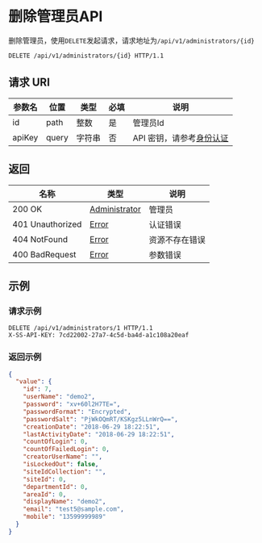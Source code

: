 # 删除管理员API

删除管理员，使用`DELETE`发起请求，请求地址为`/api/v1/administrators/{id}`

```http
DELETE /api/v1/administrators/{id} HTTP/1.1
```

## 请求 URI

参数名 | 位置 | 类型 | 必填 | 说明
------ | ------ | ------ | ------ | ------
id | path | 整数 | 是 | 管理员Id
apiKey | query | 字符串 | 否 | API 密钥，请参考[身份认证](authentication.md)

## 返回

名称 | 类型 | 说明
------ | ------ | ------
200 OK | [Administrator](/administrators/README?id=administrator) | 管理员
401 Unauthorized | [Error](/error?id=error) | 认证错误
404 NotFound | [Error](/error?id=error) | 资源不存在错误
400 BadRequest | [Error](/error?id=error) | 参数错误

## 示例

### 请求示例

```http
DELETE /api/v1/administrators/1 HTTP/1.1
X-SS-API-KEY: 7cd22002-27a7-4c5d-ba4d-a1c108a20eaf
```

### 返回示例

```json
{
  "value": {
    "id": 7,
    "userName": "demo2",
    "password": "xv+60l2H7TE=",
    "passwordFormat": "Encrypted",
    "passwordSalt": "PjWkOQmRT/KSKgz5LLnWrQ==",
    "creationDate": "2018-06-29 18:22:51",
    "lastActivityDate": "2018-06-29 18:22:51",
    "countOfLogin": 0,
    "countOfFailedLogin": 0,
    "creatorUserName": "",
    "isLockedOut": false,
    "siteIdCollection": "",
    "siteId": 0,
    "departmentId": 0,
    "areaId": 0,
    "displayName": "demo2",
    "email": "test5@sample.com",
    "mobile": "13599999989"
  }
}
```